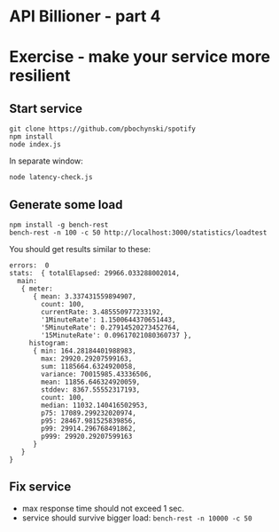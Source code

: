 # API Billioner - part 4

# Exercise - make your service more resilient

## Start service

	git clone https://github.com/pbochynski/spotify
	npm install
	node index.js
	
In separate window:
    
    node latency-check.js

## Generate some load

	npm install -g bench-rest
	bench-rest -n 100 -c 50 http://localhost:3000/statistics/loadtest
	
You should get results similar to these:

	errors:  0
    stats:  { totalElapsed: 29966.033288002014,
      main: 
       { meter: 
          { mean: 3.337431559894907,
            count: 100,
            currentRate: 3.485550977233192,
            '1MinuteRate': 1.1500644370651443,
            '5MinuteRate': 0.27914520273452764,
            '15MinuteRate': 0.09617021080360737 },
         histogram: 
          { min: 164.28184401988983,
            max: 29920.29207599163,
            sum: 1185664.6324920058,
            variance: 70015985.43336506,
            mean: 11856.646324920059,
            stddev: 8367.55552317193,
            count: 100,
            median: 11032.140416502953,
            p75: 17089.299232020974,
            p95: 28467.981525839856,
            p99: 29914.296768491862,
            p999: 29920.29207599163 
          } 
       } 
    }
	
## Fix service

* max response time should not exceed 1 sec.
* service should survive bigger load: ```bench-rest -n 10000 -c 50```


	